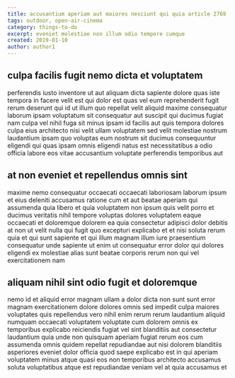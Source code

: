```yaml
---
title: accusantium aperiam aut maiores nesciunt qui quia article 2769
tags: outdoor, open-air-cinema
category: things-to-do
excerpt: eveniet molestiae non illum odio tempore cumque
created: 2019-01-10
author: author1
---
```


## culpa facilis fugit nemo dicta et voluptatem

perferendis iusto inventore ut aut aliquam dicta sapiente dolore quas iste tempora in facere velit est qui dolor est quas vel eum reprehenderit fugit rerum deserunt qui id ut illum quo repellat velit aliquid maxime consequatur laborum ipsam voluptatum sit consequatur aut suscipit qui ducimus fugiat nam culpa vel nihil fuga sit minus ipsam id facilis aut quis tempora dolores culpa eius architecto nisi velit ullam voluptatem sed velit molestiae nostrum laudantium ipsam quo voluptas eum nostrum sit ducimus consequuntur eligendi qui quas ipsam omnis eligendi natus est necessitatibus a odio officia labore eos vitae accusantium voluptate perferendis temporibus aut

## at non eveniet et repellendus omnis sint

maxime nemo consequatur occaecati occaecati laboriosam laborum ipsum et eius deleniti accusamus ratione cum et aut beatae aperiam qui assumenda quia libero et quia voluptatem non ipsum quis velit porro et ducimus veritatis nihil tempore voluptas dolores voluptatem eaque occaecati et doloremque dolorem ea quia consectetur adipisci dolor debitis at non ut velit nulla qui fugit quo excepturi explicabo et et nisi soluta rerum quia et qui sunt sapiente et qui illum magnam illum iure praesentium consequatur unde sapiente ut enim ut consequatur error dolor qui dolores eligendi ex molestiae alias sunt beatae corporis rerum non qui vel exercitationem nam

## aliquam nihil sint odio fugit et doloremque

nemo id et aliquid error magnam ullam a dolor dicta non sunt sunt error magnam exercitationem dolore dolores omnis sed impedit culpa maiores voluptates quis repellendus vero nihil enim rerum rerum laudantium aliquid numquam occaecati voluptatem voluptate cum dolorem omnis ex temporibus explicabo reiciendis fugiat vel sint blanditiis aut consectetur laudantium quia unde non quisquam aperiam fugiat rerum eos cum assumenda omnis quidem repellat repudiandae aut nisi dolorem blanditiis asperiores eveniet dolor officia quod saepe explicabo est in qui aperiam voluptatem minus atque quasi eos non temporibus architecto accusamus soluta voluptatibus atque est repudiandae veniam vel at quia accusamus et
